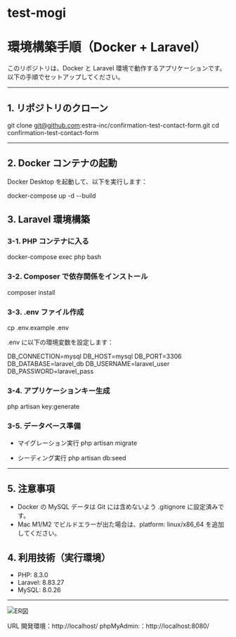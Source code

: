# test-mogi


# 環境構築手順（Docker + Laravel）

このリポジトリは、Docker と Laravel 環境で動作するアプリケーションです。  
以下の手順でセットアップしてください。

---

## 1. リポジトリのクローン

git clone git@github.com:estra-inc/confirmation-test-contact-form.git
cd confirmation-test-contact-form

---

## 2. Docker コンテナの起動

Docker Desktop を起動して、以下を実行します：

docker-compose up -d --build



## 3. Laravel 環境構築

### 3-1. PHP コンテナに入る

docker-compose exec php bash

### 3-2. Composer で依存関係をインストール

composer install

### 3-3. .env ファイル作成

cp .env.example .env

.env に以下の環境変数を設定します：

DB_CONNECTION=mysql
DB_HOST=mysql
DB_PORT=3306
DB_DATABASE=laravel_db
DB_USERNAME=laravel_user
DB_PASSWORD=laravel_pass

### 3-4. アプリケーションキー生成

php artisan key:generate

### 3-5. データベース準備

- マイグレーション実行
php artisan migrate

- シーディング実行
php artisan db:seed

---

## 5. 注意事項

- Docker の MySQL データは Git には含めないよう .gitignore に設定済みです。  
- Mac M1/M2 でビルドエラーが出た場合は、platform: linux/x86_64 を追加してください。


## 4. 利用技術（実行環境）

- PHP: 8.3.0  
- Laravel: 8.83.27  
- MySQL: 8.0.26  

---

![ER図](public/images/testED.png)



URL
開発環境：http://localhost/
phpMyAdmin:：http://localhost:8080/
